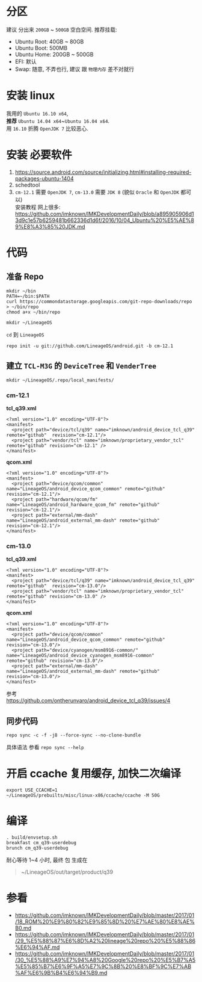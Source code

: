 # 分区
建议 分出来 `200GB` ~ `500GB` 空白空间.
推荐挂载:  
 - Ubuntu Root: 40GB ~ 80GB
 - Ubuntu Boot: 500MB
 - Ubuntu Home: 200GB ~ 500GB
 - EFI: 默认
 - Swap: 随意, 不弄也行, 建议 跟 `物理内存` 差不对就行
 
 
# 安装 linux  
我用的 `Ubuntu 16.10 x64`,  
**推荐** `Ubuntu 14.04 x64`~`Ubuntu 16.04 x64`.  
用 `16.10` 折腾 `OpenJDK 7` 比较恶心.  


# 安装 必要软件  
1. https://source.android.com/source/initializing.html#installing-required-packages-ubuntu-1404  
2. schedtool
3. `cm-12.1` 需要 `OpenJDK 7`, `cm-13.0` 需要 `JDK 8` (貌似 `Oracle` 和 `OpenJDK` 都可以)  
   安装教程 网上很多: https://github.com/imknown/IMKDevelopmentDaily/blob/a895905906d13d9c1e57b6259481b662336d1d6f/2016/10/04_Ubuntu%20%E5%AE%89%E8%A3%85%20JDK.md


# 代码
## 准备 Repo
```
mkdir ~/bin
PATH=~/bin:$PATH
curl https://commondatastorage.googleapis.com/git-repo-downloads/repo > ~/bin/repo
chmod a+x ~/bin/repo
```

```
mkdir ~/LineageOS
```

`cd` 到 `LineageOS`
```
repo init -u git://github.com/LineageOS/android.git -b cm-12.1
```

## 建立 `TCL-M3G` 的 `DeviceTree` 和 `VenderTree`
```
mkdir ~/LineageOS/.repo/local_manifests/
```

### cm-12.1
**tcl_q39.xml**
```
<?xml version="1.0" encoding="UTF-8"?>
<manifest>
  <project path="device/tcl/q39" name="imknown/android_device_tcl_q39" remote="github"  revision="cm-12.1"/>
  <project path="vendor/tcl" name="imknown/proprietary_vendor_tcl" remote="github" revision="cm-12.1" />
</manifest>
```

**qcom.xml**
```
<?xml version="1.0" encoding="UTF-8"?>
<manifest>
  <project path="device/qcom/common" name="LineageOS/android_device_qcom_common" remote="github" revision="cm-12.1"/>
  <project path="hardware/qcom/fm" name="LineageOS/android_hardware_qcom_fm" remote="github" revision="cm-12.1"/>
  <project path="external/mm-dash" name="LineageOS/android_external_mm-dash" remote="github" revision="cm-12.1"/>
</manifest>
```

### cm-13.0
**tcl_q39.xml**
```
<?xml version="1.0" encoding="UTF-8"?>
<manifest>
  <project path="device/tcl/q39" name="imknown/android_device_tcl_q39" remote="github"  revision="cm-13.0"/>
  <project path="vendor/tcl" name="imknown/proprietary_vendor_tcl" remote="github" revision="cm-13.0" />
</manifest>
```

**qcom.xml**
```
<?xml version="1.0" encoding="UTF-8"?>
<manifest>
  <project path="device/qcom/common" name="LineageOS/android_device_qcom_common" remote="github" revision="cm-13.0"/>
  <project path="device/cyanogen/msm8916-common/" name="LineageOS/android_device_cyanogen_msm8916-common" remote="github" revision="cm-13.0"/>
  <project path="external/mm-dash" name="LineageOS/android_external_mm-dash" remote="github" revision="cm-13.0"/>
</manifest>
```

参考  
https://github.com/ontherunvaro/android_device_tcl_q39/issues/4

## 同步代码
```
repo sync -c -f -j8 --force-sync --no-clone-bundle
```
具体语法 参看 `repo sync --help`


# 开启 ccache 复用缓存, 加快二次编译
```
export USE_CCACHE=1
~/LineageOS/prebuilts/misc/linux-x86/ccache/ccache -M 50G
```


# 编译  
```
. build/envsetup.sh
breakfast cm_q39-userdebug
brunch cm_q39-userdebug
```

耐心等待 1~4 小时, 最终 包 生成在
> ~/LineageOS/out/target/product/q39

# 参看
- https://github.com/imknown/IMKDevelopmentDaily/blob/master/2017/01/18_ROM%20%E9%80%82%E9%85%8D%20%E7%AE%80%E8%AE%B0.md
- https://github.com/imknown/IMKDevelopmentDaily/blob/master/2017/01/29_%E5%88%87%E6%8D%A2%20lineage%20repo%20%E5%88%86%E6%94%AF.md
- https://github.com/imknown/IMKDevelopmentDaily/blob/master/2017/01/30_%E5%88%A9%E7%94%A8%20Google%20repo%20%E5%B7%A5%E5%85%B7%E6%9F%A5%E7%9C%8B%20%E8%BF%9C%E7%AB%AF%E6%9B%B4%E6%94%B9.md
